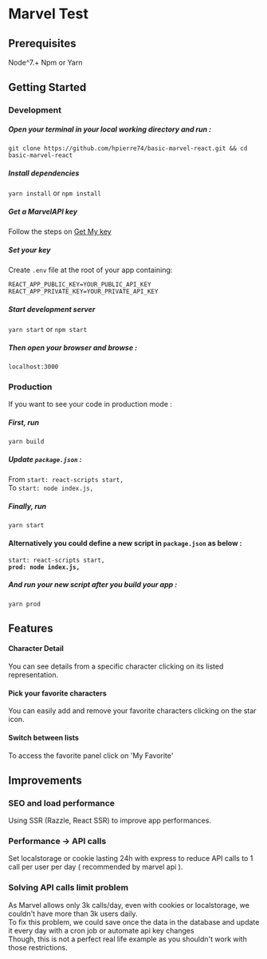 # Marvel Test

## Prerequisites

Node^7.+
Npm or Yarn

## Getting Started

### Development

##### Open your terminal in your local working directory and run :

`git clone https://github.com/hpierre74/basic-marvel-react.git && cd basic-marvel-react`

##### Install dependencies

`yarn install` or `npm install`

##### Get a MarvelAPI key
Follow the steps on
[Get My key](https://developer.marvel.com/signup)

##### Set your key

Create `.env` file at the root of your app containing: <br/>

`REACT_APP_PUBLIC_KEY=YOUR_PUBLIC_API_KEY` <br>
`REACT_APP_PRIVATE_KEY=YOUR_PRIVATE_API_KEY`

##### Start development server

`yarn start` or `npm start`

##### Then open your browser and browse :

`localhost:3000`

### Production

If you want to see your code in production mode :<br/>

##### First, run

`yarn build`<br/>

##### Update `package.json` :

From `start: react-scripts start,` <br/>
To `start: node index.js,` <br/>

##### Finally, run

`yarn start` <br/>

#### Alternatively you could define a new script in `package.json` as below :

`start: react-scripts start,`<br/>
**`prod: node index.js,`**

##### And run your new script after you build your app :

`yarn prod`

## Features

#### Character Detail

You can see details from a specific character clicking on its listed representation.

#### Pick your favorite characters

You can easily add and remove your favorite characters clicking on the star icon.

#### Switch between lists

To access the favorite panel click on 'My Favorite'

## Improvements

### SEO and load performance

Using SSR (Razzle, React SSR) to improve app performances.

### Performance -> API calls

Set localstorage or cookie lasting 24h with express to reduce API calls to 1 call per user per day ( recommended by marvel api ).

### Solving API calls limit problem

As Marvel allows only 3k calls/day, even with cookies or localstorage, we couldn't have more than 3k users daily.<br/>
To fix this problem, we could save once the data in the database and update it every day with a cron job or automate api key changes<br/>
Though, this is not a perfect real life example as you shouldn't work with those restrictions.
